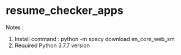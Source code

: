 # resume_checker_apps

Notes :

1. Install command : python -m spacy download en_core_web_sm
2. Required Python 3.7.7 version

